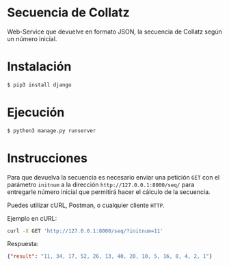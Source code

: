 # Secuencia de Collatz

Web-Service que devuelve en formato JSON, la secuencia de Collatz según un número inicial.

# Instalación

```bash
$ pip3 install django
```

# Ejecución

```bash
$ python3 manage.py runserver
```

# Instrucciones

Para que devuelva la secuencia es necesario enviar una petición ```GET``` con el parámetro ```initnum``` a la dirección ```http://127.0.0.1:8000/seq/``` para entregarle número inicial que permitirá hacer el cálculo de la secuencia.

Puedes utilizar cURL, Postman, o cualquier cliente ```HTTP```.

Ejemplo en cURL:
```bash
curl -X GET 'http://127.0.0.1:8000/seq/?initnum=11'
```
Respuesta:
```json
{"result": "11, 34, 17, 52, 26, 13, 40, 20, 10, 5, 16, 8, 4, 2, 1"}
```
